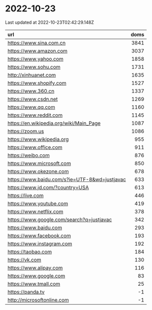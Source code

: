 # 2022-10-23

<!-- BEGIN -->
Last updated at 2022-10-23T02:42:29.148Z

url | doms
:- | -:
https://www.sina.com.cn | 3841
https://www.amazon.com | 3037
https://www.yahoo.com | 1858
https://www.sohu.com | 1731
http://xinhuanet.com | 1635
https://www.shopify.com | 1527
https://www.360.cn | 1337
https://www.csdn.net | 1269
https://www.qq.com | 1160
https://www.reddit.com | 1145
https://en.wikipedia.org/wiki/Main_Page | 1087
https://zoom.us | 1086
https://www.wikipedia.org | 955
https://www.office.com | 911
https://weibo.com | 876
https://www.microsoft.com | 850
https://www.okezone.com | 678
https://www.baidu.com/s?ie=UTF-8&wd=justjavac | 633
https://www.jd.com/?country=USA | 613
https://live.com | 446
https://www.youtube.com | 419
https://www.netflix.com | 378
https://www.google.com/search?q=justjavac | 342
https://www.baidu.com | 293
https://www.facebook.com | 193
https://www.instagram.com | 192
https://taobao.com | 184
https://vk.com | 130
https://www.alipay.com | 116
https://www.google.com | 83
https://www.tmall.com | 25
https://panda.tv | -1
http://microsoftonline.com | -1
<!-- END -->
